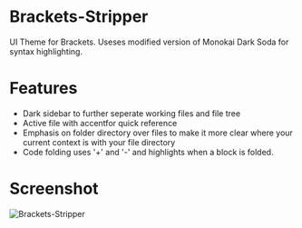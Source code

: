 # Brackets-Stripper
UI Theme for Brackets. Useses modified version of Monokai Dark Soda for syntax highlighting.

Features
===============
* Dark sidebar to further seperate working files and file tree
* Active file with accentfor quick reference
* Emphasis on folder directory over files to make it more clear where your current context is with your file directory
* Code folding uses '+' and '-' and highlights when a block is folded.


Screenshot
===============
![Brackets-Stripper](http://s12.postimg.org/tpovj7j1p/stripper_ui.png)
